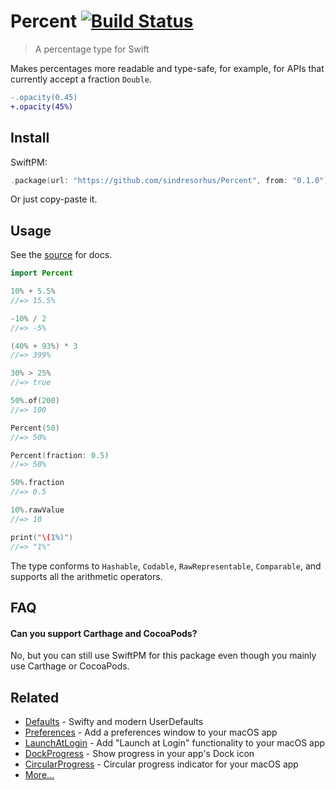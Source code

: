 # Percent [![Build Status](https://travis-ci.com/sindresorhus/Percent.svg?branch=master)](https://travis-ci.com/sindresorhus/Percent)

> A percentage type for Swift

Makes percentages more readable and type-safe, for example, for APIs that currently accept a fraction `Double`.

```diff
-.opacity(0.45)
+.opacity(45%)
```


## Install

SwiftPM:

```swift
.package(url: "https://github.com/sindresorhus/Percent", from: "0.1.0")
```

Or just copy-paste it.


## Usage

See the [source](Sources/Percent/Percent.swift) for docs.

```swift
import Percent

10% + 5.5%
//=> 15.5%

-10% / 2
//=> -5%

(40% + 93%) * 3
//=> 399%

30% > 25%
//=> true

50%.of(200)
//=> 100

Percent(50)
//=> 50%

Percent(fraction: 0.5)
//=> 50%

50%.fraction
//=> 0.5

10%.rawValue
//=> 10

print("\(1%)")
//=> "1%"
```

The type conforms to `Hashable`, `Codable`, `RawRepresentable`, `Comparable`, and supports all the arithmetic operators.


## FAQ

#### Can you support Carthage and CocoaPods?

No, but you can still use SwiftPM for this package even though you mainly use Carthage or CocoaPods.


## Related

- [Defaults](https://github.com/sindresorhus/Defaults) - Swifty and modern UserDefaults
- [Preferences](https://github.com/sindresorhus/Preferences) - Add a preferences window to your macOS app
- [LaunchAtLogin](https://github.com/sindresorhus/LaunchAtLogin) - Add "Launch at Login" functionality to your macOS app
- [DockProgress](https://github.com/sindresorhus/DockProgress) - Show progress in your app's Dock icon
- [CircularProgress](https://github.com/sindresorhus/CircularProgress) - Circular progress indicator for your macOS app
- [More…](https://github.com/search?q=user%3Asindresorhus+language%3Aswift)
